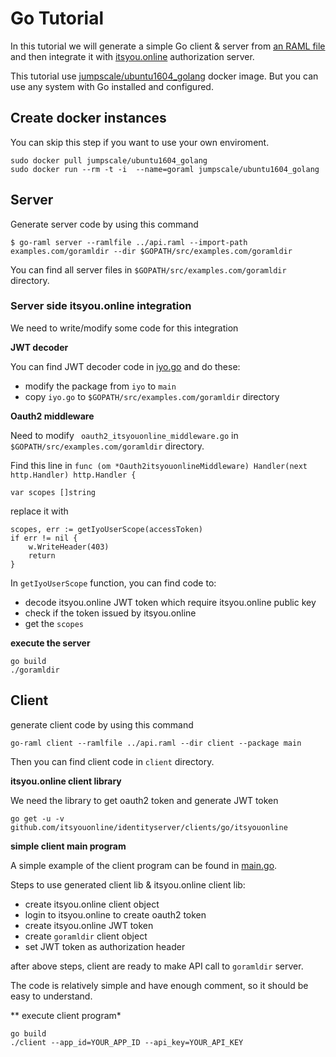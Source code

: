 # Go Tutorial

In this tutorial we will generate a simple Go client & server from [an RAML file](../api.raml) and then integrate it
with [itsyou.online](https://www.itsyou.online/) authorization server.

This tutorial use [jumpscale/ubuntu1604_golang](https://hub.docker.com/r/jumpscale/ubuntu1604_golang/) docker image.
But you can use any system with Go installed and configured.

## Create docker instances

You can skip this step if you want to use your own enviroment.

```
sudo docker pull jumpscale/ubuntu1604_golang
sudo docker run --rm -t -i  --name=goraml jumpscale/ubuntu1604_golang
```

## Server

Generate server code by using this command
```
$ go-raml server --ramlfile ../api.raml --import-path examples.com/goramldir --dir $GOPATH/src/examples.com/goramldir
```

You can find all server files in `$GOPATH/src/examples.com/goramldir` directory.


### Server side itsyou.online integration

We need to write/modify some code for this integration

**JWT decoder**

You can find JWT decoder code in [iyo.go](server/iyo.go) and do these:

- modify the package from `iyo` to `main`
- copy `iyo.go` to `$GOPATH/src/examples.com/goramldir` directory

**Oauth2 middleware**

Need to modify ` oauth2_itsyouonline_middleware.go` in `$GOPATH/src/examples.com/goramldir` directory.

Find this line in `func (om *Oauth2itsyouonlineMiddleware) Handler(next http.Handler) http.Handler {`
```
var scopes []string
```
replace it with
```
scopes, err := getIyoUserScope(accessToken)
if err != nil {
    w.WriteHeader(403)
    return
}
```

In `getIyoUserScope` function, you can find code to:

- decode itsyou.online JWT token which require itsyou.online public key
- check if the token issued by itsyou.online
- get the `scopes`

**execute the server**

```
go build
./goramldir
```

## Client

generate client code by using this command

`go-raml client --ramlfile ../api.raml --dir client --package main`

Then you can find client code in `client` directory.

**itsyou.online client library**

We need the library to get oauth2 token and generate JWT token

`go get -u -v github.com/itsyouonline/identityserver/clients/go/itsyouonline`


**simple client main program**

A simple example of the client program can be found in [main.go](client/main.go).

Steps to use generated client lib & itsyou.online client lib:

- create itsyou.online client object
- login to itsyou.online to create oauth2 token
- create itsyou.online JWT token
- create `goramldir` client object
- set JWT token as authorization header

after above steps, client are ready to make API call to `goramldir` server.

The code is relatively simple and have enough comment, so it should be easy to understand. 

** execute client program*

```
go build
./client --app_id=YOUR_APP_ID --api_key=YOUR_API_KEY
```
